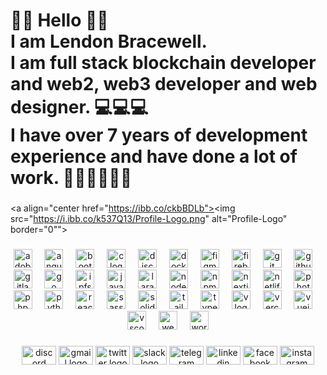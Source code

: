 <h1 align="left">🙋‍♂️ Hello 🙋‍♂️<br>I am Lendon Bracewell.<br>I am full stack blockchain developer and web2, web3 developer and web designer. 💻💻💻<br>I have over 7 years of development experience and have done a lot of work. 👨‍💻👨‍💻👨‍💻</h1>

###

<a align="center href="https://ibb.co/ckbBDLb"><img src="https://i.ibb.co/k537Q13/Profile-Logo.png" alt="Profile-Logo" border="0""></a>

###

<div align="center">
  <img src="https://img.shields.io/badge/Adobe Illustrator-FF9A00?logo=adobeillustrator&logoColor=black&style=for-the-badge" height="30" alt="adobeillustrator logo"  />
  <img width="12" />
  <img src="https://img.shields.io/badge/Angular-DD0031?logo=angular&logoColor=white&style=for-the-badge" height="30" alt="angularjs logo"  />
  <img width="12" />
  <img src="https://img.shields.io/badge/Bootstrap-7952B3?logo=bootstrap&logoColor=white&style=for-the-badge" height="30" alt="bootstrap logo"  />
  <img width="12" />
  <img src="https://img.shields.io/badge/C-A8B9CC?logo=c&logoColor=black&style=for-the-badge" height="30" alt="c logo"  />
  <img width="12" />
  <img src="https://img.shields.io/badge/Discord-5865F2?logo=discord&logoColor=white&style=for-the-badge" height="30" alt="discord logo"  />
  <img width="12" />
  <img src="https://img.shields.io/badge/Docker-2496ED?logo=docker&logoColor=white&style=for-the-badge" height="30" alt="docker logo"  />
  <img width="12" />
  <img src="https://img.shields.io/badge/Figma-F24E1E?logo=figma&logoColor=white&style=for-the-badge" height="30" alt="figma logo"  />
  <img width="12" />
  <img src="https://img.shields.io/badge/Firebase-FFCA28?logo=firebase&logoColor=black&style=for-the-badge" height="30" alt="firebase logo"  />
  <img width="12" />
  <img src="https://img.shields.io/badge/Git-F05032?logo=git&logoColor=white&style=for-the-badge" height="30" alt="git logo"  />
  <img width="12" />
  <img src="https://img.shields.io/badge/GitHub-181717?logo=github&logoColor=white&style=for-the-badge" height="30" alt="github logo"  />
  <img width="12" />
  <img src="https://img.shields.io/badge/GitLab-FC6D26?logo=gitlab&logoColor=black&style=for-the-badge" height="30" alt="gitlab logo"  />
  <img width="12" />
  <img src="https://img.shields.io/badge/Go-00ADD8?logo=go&logoColor=white&style=for-the-badge" height="30" alt="go logo"  />
  <img width="12" />
  <img src="https://img.shields.io/badge/IPFS-65C2CB?logo=ipfs&logoColor=black&style=for-the-badge" height="30" alt="ipfs logo"  />
  <img width="12" />
  <img src="https://img.shields.io/badge/JavaScript-F7DF1E?logo=javascript&logoColor=black&style=for-the-badge" height="30" alt="javascript logo"  />
  <img width="12" />
  <img src="https://img.shields.io/badge/Laravel-FF2D20?logo=laravel&logoColor=white&style=for-the-badge" height="30" alt="laravel logo"  />
  <img width="12" />
  <img src="https://img.shields.io/badge/Node.js-339933?logo=nodedotjs&logoColor=white&style=for-the-badge" height="30" alt="nodejs logo"  />
  <img width="12" />
  <img src="https://img.shields.io/badge/npm-CB3837?logo=npm&logoColor=white&style=for-the-badge" height="30" alt="npm logo"  />
  <img width="12" />
  <img src="https://img.shields.io/badge/Next.js-000000?logo=nextdotjs&logoColor=white&style=for-the-badge" height="30" alt="nextjs logo"  />
  <img width="12" />
  <img src="https://img.shields.io/badge/Netlify-00C7B7?logo=netlify&logoColor=black&style=for-the-badge" height="30" alt="netlify logo"  />
  <img width="12" />
  <img src="https://img.shields.io/badge/Adobe Photoshop-31A8FF?logo=adobephotoshop&logoColor=black&style=for-the-badge" height="30" alt="photoshop logo"  />
  <img width="12" />
  <img src="https://img.shields.io/badge/PHP-777BB4?logo=php&logoColor=black&style=for-the-badge" height="30" alt="php logo"  />
  <img width="12" />
  <img src="https://img.shields.io/badge/Python-3776AB?logo=python&logoColor=white&style=for-the-badge" height="30" alt="python logo"  />
  <img width="12" />
  <img src="https://img.shields.io/badge/React-61DAFB?logo=react&logoColor=black&style=for-the-badge" height="30" alt="react logo"  />
  <img width="12" />
  <img src="https://img.shields.io/badge/Sass-CC6699?logo=sass&logoColor=black&style=for-the-badge" height="30" alt="sass logo"  />
  <img width="12" />
  <img src="https://img.shields.io/badge/Solidity-363636?logo=solidity&logoColor=white&style=for-the-badge" height="30" alt="solidity logo"  />
  <img width="12" />
  <img src="https://img.shields.io/badge/Tailwind CSS-06B6D4?logo=tailwindcss&logoColor=black&style=for-the-badge" height="30" alt="tailwindcss logo"  />
  <img width="12" />
  <img src="https://img.shields.io/badge/TypeScript-3178C6?logo=typescript&logoColor=white&style=for-the-badge" height="30" alt="typescript logo"  />
  <img width="12" />
  <img src="https://img.shields.io/badge/V-5D87BF?logo=v&logoColor=black&style=for-the-badge" height="30" alt="v logo"  />
  <img width="12" />
  <img src="https://img.shields.io/badge/Vercel-000000?logo=vercel&logoColor=white&style=for-the-badge" height="30" alt="vercel logo"  />
  <img width="12" />
  <img src="https://img.shields.io/badge/Vue.js-4FC08D?logo=vuedotjs&logoColor=black&style=for-the-badge" height="30" alt="vuejs logo"  />
  <img width="12" />
  <img src="https://img.shields.io/badge/Visual Studio Code-007ACC?logo=visualstudiocode&logoColor=white&style=for-the-badge" height="30" alt="vscode logo"  />
  <img width="12" />
  <img src="https://img.shields.io/badge/Webflow-4353FF?logo=webflow&logoColor=white&style=for-the-badge" height="30" alt="webflow logo"  />
  <img width="12" />
  <img src="https://img.shields.io/badge/WordPress-21759B?logo=wordpress&logoColor=white&style=for-the-badge" height="30" alt="wordpress logo"  />
</div>

###

<div align="center">
  <img src="https://raw.githubusercontent.com/maurodesouza/profile-readme-generator/master/src/assets/icons/social/discord/default.svg" width="55" height="30" alt="discord logo"  />
  <img src="https://raw.githubusercontent.com/maurodesouza/profile-readme-generator/master/src/assets/icons/social/gmail/default.svg" width="55" height="30" alt="gmail logo"  />
  <img src="https://raw.githubusercontent.com/maurodesouza/profile-readme-generator/master/src/assets/icons/social/twitter/default.svg" width="55" height="30" alt="twitter logo"  />
  <img src="https://raw.githubusercontent.com/maurodesouza/profile-readme-generator/master/src/assets/icons/social/slack/default.svg" width="55" height="30" alt="slack logo"  />
  <img src="https://raw.githubusercontent.com/maurodesouza/profile-readme-generator/master/src/assets/icons/social/telegram/default.svg" width="55" height="30" alt="telegram logo"  />
  <img src="https://raw.githubusercontent.com/maurodesouza/profile-readme-generator/master/src/assets/icons/social/linkedin/default.svg" width="55" height="30" alt="linkedin logo"  />
  <img src="https://raw.githubusercontent.com/maurodesouza/profile-readme-generator/master/src/assets/icons/social/facebook/default.svg" width="55" height="30" alt="facebook logo"  />
  <img src="https://raw.githubusercontent.com/maurodesouza/profile-readme-generator/master/src/assets/icons/social/instagram/default.svg" width="55" height="30" alt="instagram logo"  />
</div>

###

<br clear="both">

###
